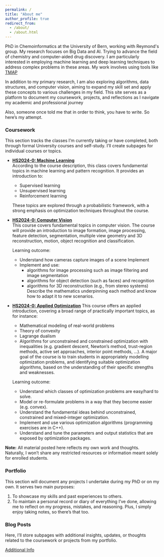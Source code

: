 ```yaml
---
permalink: /
title: "About me"
author_profile: true
redirect_from: 
  - /about/
  - /about.html
---
```


PhD in Chemoinformatics at the University of Bern, working with Reymond's group. My research focuses on Big Data and AI. Trying to advance the field of chemistry and computer-aided drug discovery. I am particularly interested in employing machine learning and deep learning techniques to address complex problems in these areas. My work involves using tools like [TMAP](https://afloresep.github.io/TMAP/)

In addition to my primary research, I am also exploring algorithms, data structures, and computer vision, aiming to expand my skill set and apply these concepts to various challenges in my field. This site serves as a platform to document my coursework, projects, and reflections as I navigate my academic and professional journey

Also, someone once told me that in order to think, you have to write. So here’s my attempt.

### Coursework
This section tracks the classes I’m currently taking or have completed, both through formal University courses and self-study. I’ll create subpages for individual courses or topics.

- **[HS2024-0: Machine Learning](https://www.cvg.unibe.ch/teaching/course/1)**  
  According to the course description, this class covers fundamental topics in machine learning and pattern recognition. It provides an introduction to:
  - Supervised learning
  - Unsupervised learning
  - Reinforcement learning
  
  These topics are explored through a probabilistic framework, with a strong emphasis on optimization techniques throughout the course.  
  
- **[HS2024-0: Computer Vision](https://www.cvg.unibe.ch/teaching/course/CV)**  
  This course covers fundamental topics in computer vision. The course will provide an introduction to image formation, image processing, feature detection, segmentation, multiple view geometry and 3D reconstruction, motion, object recognition and classification.

  Learning outcome:
  - Understand how cameras capture images of a scene Implement
  - Implement and use:
    - algorithms for image processing such as image filtering and image segmentation
    - algorithms for object detection (such as faces) and recognition
    - algorithms for 3D reconstruction (e.g., from stereo systems) 
  Describe the mathematics underpinning each method and know how to adapt it to new scenarios.
    

- **[HS2024-0: Applied Optimization]()**
  This course offers an applied introduction, covering a broad range of practically important topics, as for instance:
  - Mathematical modeling of real-world problems
  - Theory of convexity
  - Lagrange dualism
  - Algorithms for unconstrained and constrained optimization with inequalities (e.g. gradient descent, Newton’s method, trust-region methods, active set approaches, interior point methods, …). 
    A major goal of the course is to train students in appropriately modelling optimization problems, and identifying suitable optimization algorithms, based on the understanding of their specific strengths and weaknesses.

  Learning outcome: 
  - Understand which classes of optimization problems are easy/hard to solve.
  - Model or re-formulate problems in a way that they become easier (e.g. convex).
  - Understand the fundamental ideas behind unconstrained, constrained and mixed-integer optimization.
  - Implement and use various optimization algorithms (programming exercises are in C++).
  - Understand and tune the parameters and output statistics that are exposed by optimization packages.
    
**Note:** All material posted here reflects my own work and thoughts. Naturally, I won’t share any restricted resources or information meant solely for enrolled students.

### Portfolio
This section will document any projects I undertake during my PhD or on my own. It serves two main purposes:
1. To showcase my skills and past experiences to others.
2. To maintain a personal record or diary of everything I’ve done, allowing me to reflect on my progress, mistakes, and reasoning. Plus, I simply enjoy taking notes, so there’s that too.

### Blog Posts
Here, I’ll store subpages with additional insights, updates, or thoughts related to the coursework or projects from my portfolio.

[Additional Info](https://afloresep.github.io/More_About_me/)
